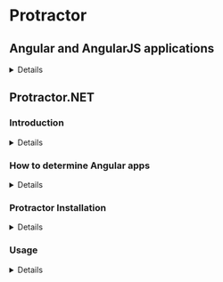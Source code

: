 # Protractor
## Angular and AngularJS applications
<details>

* Angular is a common open-source front-end framework developed by Google for building web, desktop, and mobile applications.
There are several large and popular websites that are built using Angular nowadays.

* MVC Model

![image](https://github.com/user-attachments/assets/ae06cfbd-69a3-4987-b1e2-13f89fb0a603)

* Modular Structure for Lazy loading

![image](https://github.com/user-attachments/assets/0d14a1fb-092b-4e9f-859c-9facd45cb09b)

</details>

## Protractor.NET
### Introduction
<details>
Protractor is an end-to-end test framework for Angular applications.
Built on top of Selenium WebDriver for .NET.
Conjunction with Selenium to provide an automated test infrastructure that can simulate a user’s interaction with an Angular application running in a browser or mobile device.
Allows to write Angular UI tests using .NET testing frameworks such as Nunit/Xunit.

![image](https://github.com/user-attachments/assets/9ccc6e21-30d2-4943-be64-85a1b163b81a)

Why is Protractor
* Write tests for Angular apps using WebDriver alone. 
  * Often this is done by inserting waits to pause execution until Angular is finished doing its work to make longer test code and unstable test run.

* Write tests for Angular apps using Protractor
  * it automatically understands when Angular’s digest cycle and blocks has finished loading to make cleaner test code and stable test run.
</details>

### How to determine Angular apps
<details>

* By HTML: Angular use their directives which are extended HTML attributes with the prefix ”ng”

![image](https://github.com/user-attachments/assets/59d5f7a5-f356-43a2-a21a-93ec794d35cb)

* By Console Commands
  * getAllAngularRootElements
  * getAllAngularTestabilities
  * getAngularTestability

![image](https://github.com/user-attachments/assets/c285b6cf-3204-40c7-be19-668d3e75f566)

</details>

### Protractor Installation
<details>
  
* Install package

![image](https://github.com/user-attachments/assets/20a0001f-70aa-4108-a934-a03a33d0a671)

* Protractor Classes
  
![image](https://github.com/user-attachments/assets/6d72fd18-ffa0-498c-bb40-6f143a73856b)

</details>

### Usage
<details>

* Switch between Angular and non-Angular page

![image](https://github.com/user-attachments/assets/693398b6-2ca6-465a-962e-24b228da33a1)

* Scripting

![image](https://github.com/user-attachments/assets/319bb42d-2662-44dd-964d-85402794c2ac)

</details>
